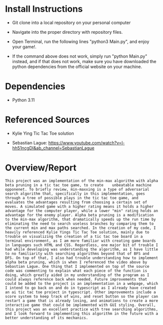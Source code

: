 # Install Instructions
- Git clone into a local repository on your personal computer

- Navigate into the proper directory with repository files.

- Open Terminal, run the following lines "python3 Main.py", and enjoy your game!.

- If the command above does not work, simply run "python Main.py" instead, and if that does not work, make sure you have downloaded the python dependencies from the official website on your machine.

# Dependencies 
- Python 3.11 

# Referenced Sources 
- Kylie Ying Tic Tac Toe solution

- Sebastian Lague: https://www.youtube.com/watch?v=l-hh51ncgDI&ab_channel=SebastianLague

# Overview/Report
    This project was an implementation of the min-max algorithm with alpha beta pruning in a tic tac toe game, to create    unbeatable machine opponenet. To briefly review, min-maxxing is a type of adversarial search algorithm that, specifically in this implementation, goes through a tree of possible plays in the tic tac toe game, and evaluates the advantages resulting from choosing a certain set of moves. A simulated game with a higher rating means it holds a higher advantage for the computer player, while a lower "min" rating holds an advantage for the enemy player. Alpha beta pruning is a modification to the min-max algorithm, that dramatically speeds up the run time by eliminating the need to search useless branches by comparing them to the current min and max paths searched. In the creation of my code, I heavily referenced Kylie Yings Tic Tac Toe solution, mainly due to trouble on visualizing the creation of a tic tac toe board in a terminal environment, as I am more familiar with creating game boards in languages such HTML and CSS. Regardless, one major bit of trouble I had while developing was understanding the algorithm, as I have little to no familiarity with searching algorithms beyond that of BFS and DFS. On top of that, I also had trouble understanding how to implement alpha beta pruning, which is when I referenced the video above by Sebastian Lague. One thing that I implemented on top of the source code was commenting to explain what each piece of the function is doing, which greatly aided in my understanding of the program as I could always reference back when needed. Future improvements that could be added to the project is an implementation in a webpage, which I intend to go back on and do in typescript as I already have created an ai tic tac toe project in typescript. Other improvements include a score system to keep track of wins, and reset button so the player can restart a game that is already losing, and animations to create a more interactive game that could be implemented with GUI styling. Overall, this project was an excellent practice with tree searching algorithms, and I look forward to implementing this algorithm in the future with a better understanding of its mechanics.
    